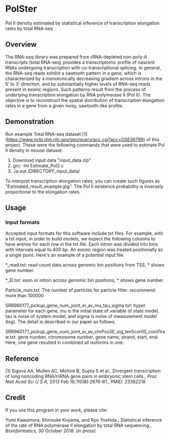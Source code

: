 # PolSter
Pol II density estimated by statistical inference of transcription elongation rates by total RNA-seq
## Overview
The RNA-seq library was prepared from rRNA-depleted non-poly-A transcripts (total RNA-seq) provides a transcriptomic profile of nascent RNAs undergoing transcription with co-transcriptional splicing. In general, the RNA-seq reads exhibit a sawtooth pattern in a gene, which is characterized by a monotonically decreasing gradient across introns in the 5’ to 3’ direction, and by substantially higher levels of RNA-seq reads present in exonic regions. Such patterns result from the process of underlying transcription elongation by RNA polymerase II (Pol II). The objective is to reconstruct the spatial distribution of transcription elongation rates in a gene from a given noisy, sawtooth-like profile.


## Demonstration
Run example Total RNA-seq dataset [1] (https://www.ncbi.nlm.nih.gov/geo/query/acc.cgi?acc=GSE36799) of this project.
These were the following commands that were used to estimate Pol II density in mouse dataset.

1. Download input data "input_data.zip"
2. gcc -lm Estimate_Pol2.c
3. ./a.out /DIRECTORY_input_data/

To interpret transcription elongation rates, you can create such figures as "Estimated_result_example.jpg". The Pol II existence probability is inversely proportional to the elongation rates.

## Usage

### Input formats
Accepted input formats for this software include txt files. For example, with a txt input, in order to build models, we expect the following columns to have entries for each row in the txt file. Each intron was divided into bins with intervals equal to 400 bp. An exonic region was treated positionally as a single point.
Here's an example of a potential input file.

*_read.txt: read count data across genomic bin positions from TSS, * shows gene number. 

*_EI.txt: exon or intron across genomic bin positions, * shows gene number

Particle_num.txt: The number of particles for particle filter: recommend more than 100000

SRR960177_pickup_gene_num_joint_ei_av_mu_tau_sigma.txt: hyper parameter for each gene, mu is the initial state of variable of state model, tau is noise of system model, and sigma is noise of measurement model (log). The detail is described in our paper as follows. 

SRR960177_pickup_gene_num_joint_ei_av_chrPosSE_sig_len5cor05_cov01raw.txt: gene number, chromosome number, gene name, strand, start, end. Here, one gene resulted in combined all isoforms in one.

## Reference

[1] Sigova AA, Mullen AC, Molinie B, Gupta S et al., Divergent transcription of long noncoding RNA/mRNA gene pairs in embryonic stem cells., *Proc Natl Acad Sci U S A*, 2013 Feb 19;110(8):2876-81., PMID: 23382218


## Credit

If you use this program in your work, please cite:

Yumi Kawamura, Shinsuke Koyama, and Ryo Yoshida., Statistical inference of the rate of RNA polymerase II elongation by total RNA sequencing., *Bioinformatics*, 30 October 2018. (*in press*)

